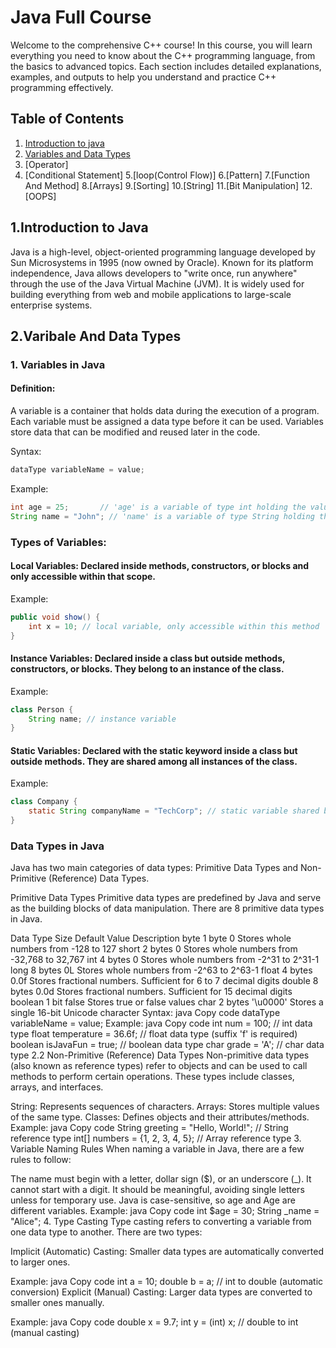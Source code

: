 # Java Full Course

Welcome to the comprehensive C++ course! In this course, you will learn everything you need to know about the C++ programming language, from the basics to advanced topics. Each section includes detailed explanations, examples, and outputs to help you understand and practice C++ programming effectively.

## Table of Contents

1. [Introduction to java](#1.Intoduction-to-Java)
2. [Variables and Data Types](#2.Variable-And-Data-Types)
3. [Operator]
4. [Conditional Statement]
5.[loop(Control Flow)]
6.[Pattern]
7.[Function And Method]
8.[Arrays]
9.[Sorting]
10.[String]
11.[Bit Manipulation]
12.[OOPS]

## 1.Introduction to Java
Java is a high-level, object-oriented programming language developed by Sun Microsystems in 1995 (now owned by Oracle). Known for its platform independence, Java allows developers to "write once, run anywhere" through the use of the Java Virtual Machine (JVM). It is widely used for building everything from web and mobile applications to large-scale enterprise systems.

## 2.Varibale And Data Types
### 1. Variables in Java
#### Definition:
A variable is a container that holds data during the execution of a program. Each variable must be assigned a data type before it can be used. Variables store data that can be modified and reused later in the code.

Syntax:
```java
dataType variableName = value;
```
Example:
```java
int age = 25;       // 'age' is a variable of type int holding the value 25
String name = "John"; // 'name' is a variable of type String holding the value "John"
```
### Types of Variables:
#### Local Variables: Declared inside methods, constructors, or blocks and only accessible within that scope.

Example:
```java
public void show() {
    int x = 10; // local variable, only accessible within this method
}
```
#### Instance Variables: Declared inside a class but outside methods, constructors, or blocks. They belong to an instance of the class.

Example:
```java
class Person {
    String name; // instance variable
}
```
#### Static Variables: Declared with the static keyword inside a class but outside methods. They are shared among all instances of the class.

Example:
```java
class Company {
    static String companyName = "TechCorp"; // static variable shared by all objects
}
```
###  Data Types in Java
Java has two main categories of data types: Primitive Data Types and Non-Primitive (Reference) Data Types.

Primitive Data Types
Primitive data types are predefined by Java and serve as the building blocks of data manipulation. There are 8 primitive data types in Java.

Data Type	Size	Default Value	Description
byte	1 byte	0	Stores whole numbers from -128 to 127
short	2 bytes	0	Stores whole numbers from -32,768 to 32,767
int	4 bytes	0	Stores whole numbers from -2^31 to 2^31-1
long	8 bytes	0L	Stores whole numbers from -2^63 to 2^63-1
float	4 bytes	0.0f	Stores fractional numbers. Sufficient for 6 to 7 decimal digits
double	8 bytes	0.0d	Stores fractional numbers. Sufficient for 15 decimal digits
boolean	1 bit	false	Stores true or false values
char	2 bytes	'\u0000'	Stores a single 16-bit Unicode character
Syntax:
java
Copy code
dataType variableName = value;
Example:
java
Copy code
int num = 100;        // int data type
float temperature = 36.6f; // float data type (suffix 'f' is required)
boolean isJavaFun = true;  // boolean data type
char grade = 'A';     // char data type
2.2 Non-Primitive (Reference) Data Types
Non-primitive data types (also known as reference types) refer to objects and can be used to call methods to perform certain operations. These types include classes, arrays, and interfaces.

String: Represents sequences of characters.
Arrays: Stores multiple values of the same type.
Classes: Defines objects and their attributes/methods.
Example:
java
Copy code
String greeting = "Hello, World!"; // String reference type
int[] numbers = {1, 2, 3, 4, 5};   // Array reference type
3. Variable Naming Rules
When naming a variable in Java, there are a few rules to follow:

The name must begin with a letter, dollar sign ($), or an underscore (_).
It cannot start with a digit.
It should be meaningful, avoiding single letters unless for temporary use.
Java is case-sensitive, so age and Age are different variables.
Example:
java
Copy code
int $age = 30;
String _name = "Alice";
4. Type Casting
Type casting refers to converting a variable from one data type to another. There are two types:

Implicit (Automatic) Casting: Smaller data types are automatically converted to larger ones.

Example:
java
Copy code
int a = 10;
double b = a; // int to double (automatic conversion)
Explicit (Manual) Casting: Larger data types are converted to smaller ones manually.

Example:
java
Copy code
double x = 9.7;
int y = (int) x; // double to int (manual casting)
